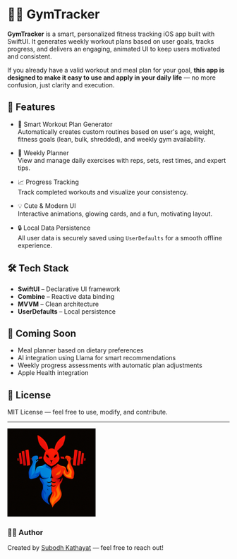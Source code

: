# 🏋️‍♂️ GymTracker

**GymTracker** is a smart, personalized fitness tracking iOS app built with SwiftUI. It generates weekly workout plans based on user goals, tracks progress, and delivers an engaging, animated UI to keep users motivated and consistent.

If you already have a valid workout and meal plan for your goal, **this app is designed to make it easy to use and apply in your daily life** — no more confusion, just clarity and execution.

## 🚀 Features

- 🧠 Smart Workout Plan Generator  
  Automatically creates custom routines based on user's age, weight, fitness goals (lean, bulk, shredded), and weekly gym availability.

- 📅 Weekly Planner  
  View and manage daily exercises with reps, sets, rest times, and expert tips.

- 📈 Progress Tracking  
  Track completed workouts and visualize your consistency.

- 💡 Cute & Modern UI  
  Interactive animations, glowing cards, and a fun, motivating layout.

- 🔒 Local Data Persistence  
  All user data is securely saved using `UserDefaults` for a smooth offline experience.

## 🛠 Tech Stack

- **SwiftUI** – Declarative UI framework
- **Combine** – Reactive data binding
- **MVVM** – Clean architecture
- **UserDefaults** – Local persistence

## 🧪 Coming Soon

- Meal planner based on dietary preferences  
- AI integration using Llama for smart recommendations  
- Weekly progress assessments with automatic plan adjustments  
- Apple Health integration

## 📄 License

MIT License — feel free to use, modify, and contribute.

---
<img src="https://raw.githubusercontent.com/subodh10000/GymTrackerApp/main/GymTrackerApp/Assets.xcassets/AppIcon.appiconset/ChatGPT%20Image%20Apr%2016%2C%202025%2C%2011_29_33%20PM.png" width="200" />


### 👨‍💻 Author

Created by [Subodh Kathayat](https://github.com/subodh10000) — feel free to reach out!
